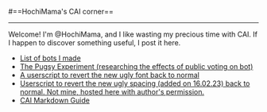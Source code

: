 #==HochiMama's CAI corner==
***
Welcome! I'm @HochiMama, and I like wasting my precious time with CAI. If I happen to discover something useful, I post it here.

- [List of bots I made](https://rentry.org/HochiMamaBots)
- [The Pugsy Experiment (researching the effects of public voting on bot)](https://rentry.org/PugsyFiles)
- [A userscript to revert the new ugly font back to normal](https://rentry.org/FixThatFont)
- [Userscript to revert the new ugly spacing (added on 16.02.23) back to normal. Not mine, hosted here with author's permission.](https://rentry.org/FixSpacingScript)
- [CAI Markdown Guide](https://rentry.org/OhHiMarkDown)